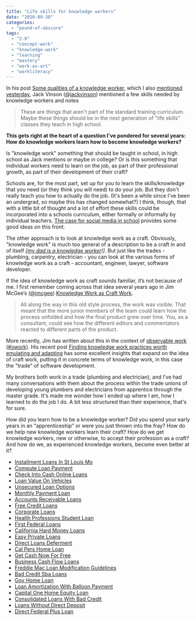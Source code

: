 ```yaml
---
title: "Life skills for knowledge workers"
date: "2010-09-30"
categories: 
  - "pound-of-obscure"
tags: 
  - "2-0"
  - "concept-work"
  - "knowledge-work"
  - "learning"
  - "mastery"
  - "work-as-art"
  - "workliteracy"
---
```


In his post [Some qualities of a knowledge worker](http://blog.jackvinson.com/archives/2010/09/21/some_qualities_of_a_knowledge_worker.html), which I also [mentioned yesterday](https://gbrettmiller.blog/2010/09/29/for-knowledge-workers-solving-problems-is-the-easy-part/), Jack Vinson ([@jackvinson](http://twitter.com/jackvinson)) mentioned a few skills needed by knowledge workers and notes

> These are things that aren't part of the standard training curriculum.  Maybe these things should be in the next generation of "life skills" classes they teach in high school.

**This gets right at the heart of a question I've pondered for several years: How do knowledge workers learn how to become knowledge workers?**

Is "knowledge work" something that should be taught in school, in high school as Jack mentions or maybe in college? Or is this something that individual workers need to learn on the job, as part of their professional growth, as part of their development of their craft?

Schools are, for the most part, set up for you to learn the skills/knowledge that you need (or they think you will need) to do your job. But they don't really teach you how to actually do the job. (It's been a while since I've been an undergrad, so maybe this has changed somewhat?) I think, though, that with a little bit of thought and a lot of effort these skills could be incorporated into a schools curriculum, either formally or informally by individual teachers. [The case for social media in school](http://mashable.com/2010/09/29/social-media-in-school/) provides some good ideas on this front.

The other approach is to look at knowledge work as a craft. Obviously, "knowledge work" is much too general of a description to be a craft in and of itself _\[_[_my dad is a knowledge worker_](http://blog.gbrettmiller.com/some-new-thoughts-on-my-dad-is-a-knowledge-worker/)_!\]_. But just like the trades - plumbing, carpentry, electrician - you can look at the various forms of knowledge work as a craft - accountant, engineer, lawyer, software developer.

If the idea of knowledge work as craft sounds familiar, it’s not because of me. I first remember coming across that idea several years ago in Jim McGee’s ([@jmcgee](http://twitter.com/jmcgee)) [Knowledge Work as Craft Work](http://www.mcgeesmusings.net/stories/2002/03/21/KnowledgeWorkAsCraft.html "Jim McGee - Knowledge work as craft work").

> All along the way in this old style process, the work was visible. That meant that the more junior members of the team could learn how the process unfolded and how the final product grew over time. You, as a consultant, could see how the different editors and commentators reacted to different parts of the product.

More recently, Jim has written about this in the context of [observable work](http://www.mcgeesmusings.net/tag/observable-work/) ([#owork](http://search.twitter.com/search?q=%23owork)). His recent post [Finding knowledge work practices worth emulating and adapting](http://www.mcgeesmusings.net/2010/09/20/finding-knowledge-work-practices-worth-emulating-and-adapting/) has some excellent insights that expand on the idea of craft work, putting it in concrete terms of knowledge work, in this case the "trade" of software development.

My brothers both work in a trade (plumbing and electrician), and I’ve had many conversations with them about the process within the trade unions of developing young plumbers and electricians from apprentice through the master grade. It's made me wonder how I ended up where I am, how I learned to do the job I do. A bit less structured than their experience, that's for sure.

How did you learn how to be a knowledge worker? Did you spend your early years in an “apprenticeship” or were you just thrown into the fray? How do we help new knowledge workers learn their craft? How do we get knowledge workers, new or otherwise, to accept their profession as a craft? And how do we, as experienced knowledge workers, become even better at it?

- [Installment Loans In St Louis Mo](http://www.franklinny.org/?Installment-Loans-In-St-Louis-Mo)
- [Compute Loan Payment](http://usasportgroup.com/?Compute-Loan-Payment)
- [Check Into Cash Online Loans](http://www.amarysia.gr/?Check-Into-Cash-Online-Loans)
- [Loan Value On Vehicles](http://usasportgroup.com/?Loan-Value-On-Vehicles)
- [Unsecured Loan Options](http://www.consejocafe.org/?Unsecured-Loan-Options)
- [Monthly Payment Loan](http://gbbkolejka.pl/?Monthly-Payment-Loan)
- [Accounts Receivable Loans](http://www.mariebo.org/?Accounts-Receivable-Loans)
- [Free Credit Loans](http://www.amarysia.gr/?Free-Credit-Loans)
- [Corporate Loans](http://www.amarysia.gr/?Corporate-Loans)
- [Health Professions Student Loan](http://www.consejocafe.org/?Health-Professions-Student-Loan)
- [First Federal Loans](http://www.franklinny.org/?First-Federal-Loans)
- [California Hard Money Loans](http://www.franklinny.org/?California-Hard-Money-Loans)
- [Easy Private Loans](http://www.franklinny.org/?Easy-Private-Loans)
- [Direct Loans Deferment](http://www.franklinny.org/?Direct-Loans-Deferment)
- [Cal Pers Home Loan](http://gbbkolejka.pl/?Cal-Pers-Home-Loan)
- [Get Cash Now For Free](http://www.consejocafe.org/?Get-Cash-Now-For-Free)
- [Business Cash Flow Loans](http://www.franklinny.org/?Business-Cash-Flow-Loans)
- [Freddie Mac Loan Modification Guidelines](http://www.consejocafe.org/?Freddie-Mac-Loan-Modification-Guidelines)
- [Bad Credit Sba Loans](http://www.amarysia.gr/?Bad-Credit-Sba-Loans)
- [Gov Home Loan](http://gbbkolejka.pl/?Gov-Home-Loan)
- [Loan Amortization With Balloon Payment](http://www.consejocafe.org/?Loan-Amortization-With-Balloon-Payment)
- [Capital One Home Equity Loan](http://www.consejocafe.org/?Capital-One-Home-Equity-Loan)
- [Consolidated Loans With Bad Credit](http://www.franklinny.org/?Consolidated-Loans-With-Bad-Credit)
- [Loans Without Direct Deposit](http://gbbkolejka.pl/?Loans-Without-Direct-Deposit)
- [Direct Federal Plus Loan](http://www.franklinny.org/?Direct-Federal-Plus-Loan)
